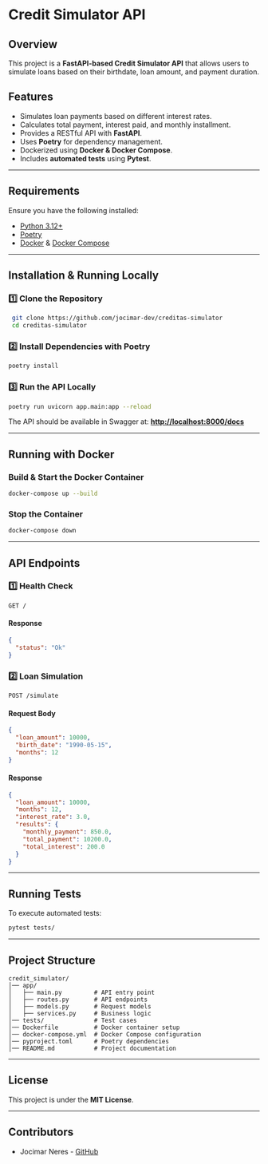 # Credit Simulator API

## Overview
This project is a **FastAPI-based Credit Simulator API** that allows users to simulate loans based on their birthdate, loan amount, and payment duration.

## Features
- Simulates loan payments based on different interest rates.
- Calculates total payment, interest paid, and monthly installment.
- Provides a RESTful API with **FastAPI**.
- Uses **Poetry** for dependency management.
- Dockerized using **Docker & Docker Compose**.
- Includes **automated tests** using **Pytest**.

---

## Requirements
Ensure you have the following installed:
- [Python 3.12+](https://www.python.org/downloads/)
- [Poetry](https://python-poetry.org/docs/)
- [Docker](https://www.docker.com/) & [Docker Compose](https://docs.docker.com/compose/)

---

## Installation & Running Locally

### 1️⃣ **Clone the Repository**
```sh
 git clone https://github.com/jocimar-dev/creditas-simulator
 cd creditas-simulator
```

### 2️⃣ **Install Dependencies with Poetry**
```sh
poetry install
```

### 3️⃣ **Run the API Locally**
```sh
poetry run uvicorn app.main:app --reload
```

The API should be available in Swagger at: **[http://localhost:8000/docs](http://localhost:8000/docs)**

---

## Running with Docker

### **Build & Start the Docker Container**
```sh
docker-compose up --build
```

### **Stop the Container**
```sh
docker-compose down
```

---

## API Endpoints

### **1️⃣ Health Check**
`GET /`
#### **Response**
```json
{
  "status": "Ok"
}
```

### **2️⃣ Loan Simulation**
`POST /simulate`
#### **Request Body**
```json
{
  "loan_amount": 10000,
  "birth_date": "1990-05-15",
  "months": 12
}
```
#### **Response**
```json
{
  "loan_amount": 10000,
  "months": 12,
  "interest_rate": 3.0,
  "results": {
    "monthly_payment": 850.0,
    "total_payment": 10200.0,
    "total_interest": 200.0
  }
}
```

---

## Running Tests
To execute automated tests:
```sh
pytest tests/
```

---

## Project Structure
```
credit_simulator/
│── app/
│   ├── main.py         # API entry point
│   ├── routes.py       # API endpoints
│   ├── models.py       # Request models
│   ├── services.py     # Business logic
│── tests/              # Test cases
│── Dockerfile          # Docker container setup
│── docker-compose.yml  # Docker Compose configuration
│── pyproject.toml      # Poetry dependencies
│── README.md           # Project documentation
```

---

## License
This project is under the **MIT License**.

---

## Contributors
- Jocimar Neres - [GitHub](https://github.com/jocimar-dev)
